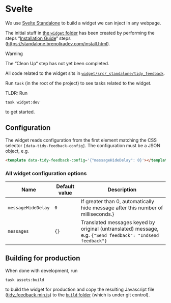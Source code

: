 # Svelte

We use [Svelte Standalone](https://standalone.brenoliradev.com) to build a widget we can inject in any webpage.

The initial stuff in [the `widget` folder](../widget) has been created by performing the steps “[Installation
Guide](https://standalone.brenoliradev.com/install.html)“ steps (<https://standalone.brenoliradev.com/install.html>).

> [!WARNING]
> The “Clean Up“ step has not yet been completed.

All code related to the widget sits in
[`widget/src/_standalone/tidy_feedback`](../widget/src/_standalone/tidy_feedback).

Run `task` (in the root of the project) to see tasks related to the widget.

TLDR: Run

``` shell
task widget:dev
```

to get started.

## Configuration

The widget reads configuration from the first element matching the CSS selector `[data-tidy-feedback-config]`. The
configuration must be a JSON object, e.g.

``` html
<template data-tidy-feedback-config='{"messageHideDelay": 0}'></template>
```

### All widget configuration options

| Name               | Default value | Description                                                                                                |
|--------------------|---------------|------------------------------------------------------------------------------------------------------------|
| `messageHideDelay` | `0`           | If greater than 0, automatically hide message after this number of milliseconds.}                          |
| `messages`         | `{}`          | Translated messages keyed by original (untranslated) message, e.g. `{"Send feedback": "Indsend feedback"}` |

## Building for production

When done with development, run

``` shell
task assets:build
```

to build the widget for production and copy the resulting Javascript file
([tidy_feedback.min.js](../widget/static/dist/standalone/tidy_feedback.min.js)) to the [`build`
folder](../build/standalone) (which is under git control).
